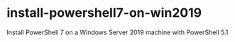 # install-powershell7-on-win2019
Install PowerShell 7 on a Windows Server 2019 machine with PowerShell 5.1
